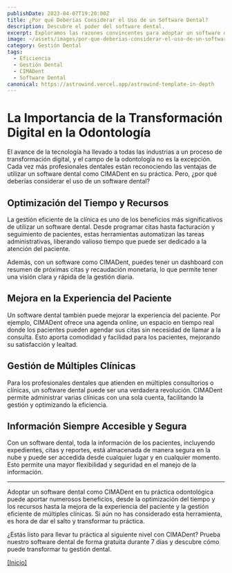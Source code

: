 ```yaml
---
publishDate: 2023-04-07T19:20:00Z
title: ¿Por qué Deberías Considerar el Uso de un Software Dental?
description: Descubre el poder del software dental.
excerpt: Exploramos las razones convincentes para adoptar un software dental como CIMADent en tu práctica odontológica.
image: ~/assets/images/por-que-deberias-considerar-el-uso-de-un-software-dental.png
category: Gestión Dental
tags:
  - Eficiencia
  - Gestión Dental
  - CIMADent
  - Software Dental
canonical: https://astrowind.vercel.app/astrowind-template-in-depth
---
```


# La Importancia de la Transformación Digital en la Odontología

El avance de la tecnología ha llevado a todas las industrias a un proceso de transformación digital, y el campo de la odontología no es la excepción. Cada vez más profesionales dentales están reconociendo las ventajas de utilizar un software dental como CIMADent en su práctica. Pero, ¿por qué deberías considerar el uso de un software dental?

## Optimización del Tiempo y Recursos

La gestión eficiente de la clínica es uno de los beneficios más significativos de utilizar un software dental. Desde programar citas hasta facturación y seguimiento de pacientes, estas herramientas automatizan las tareas administrativas, liberando valioso tiempo que puede ser dedicado a la atención del paciente.

Además, con un software como CIMADent, puedes tener un dashboard con resumen de próximas citas y recaudación monetaria, lo que permite tener una visión clara y rápida de la gestión diaria.

## Mejora en la Experiencia del Paciente

Un software dental también puede mejorar la experiencia del paciente. Por ejemplo, CIMADent ofrece una agenda online, un espacio en tiempo real donde los pacientes pueden agendar sus citas sin necesidad de llamar a la consulta. Esto aporta comodidad y facilidad para los pacientes, mejorando su satisfacción y lealtad.

## Gestión de Múltiples Clínicas

Para los profesionales dentales que atienden en múltiples consultorios o clínicas, un software dental puede ser una verdadera revolución. CIMADent permite administrar varias clínicas con una sola cuenta, facilitando la gestión y optimizando la eficiencia.

## Información Siempre Accesible y Segura

Con un software dental, toda la información de los pacientes, incluyendo expedientes, citas y reportes, está almacenada de manera segura en la nube y puede ser accedida desde cualquier lugar y en cualquier momento. Esto permite una mayor flexibilidad y seguridad en el manejo de la información.

---

Adoptar un software dental como CIMADent en tu práctica odontológica puede aportar numerosos beneficios, desde la optimización del tiempo y los recursos hasta la mejora de la experiencia del paciente y la gestión eficiente de múltiples clínicas. Si aún no has considerado esta herramienta, es hora de dar el salto y transformar tu práctica.

¿Estás listo para llevar tu práctica al siguiente nivel con CIMADent? Prueba nuestro software dental de forma gratuita durante 7 días y descubre cómo puede transformar tu gestión dental.

[[Inicio]](#top)
